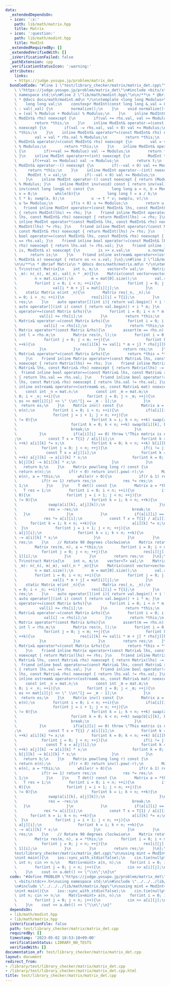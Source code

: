 ```yaml
---
data:
  _extendedDependsOn:
  - icon: ':x:'
    path: lib/math/matrix.hpp
    title: Matrix
  - icon: ':question:'
    path: lib/math/modint.hpp
    title: ModInt
  _extendedRequiredBy: []
  _extendedVerifiedWith: []
  _isVerificationFailed: false
  _pathExtension: cpp
  _verificationStatusIcon: ':warning:'
  attributes:
    links:
    - https://judge.yosupo.jp/problem/matrix_det
  bundledCode: "#line 1 \"test/library_checker/matrix/matrix_det.cpp\"\n#define PROBLEM\
    \ \"https://judge.yosupo.jp/problem/matrix_det\"\n#include <bits/stdc++.h>\nusing\
    \ namespace std;\n\n#line 2 \"lib/math/modint.hpp\"\n\n/**\n * @brief ModInt\n\
    \ * @docs docs/math/modint.md\n */\n\ntemplate <long long Modulus>\nstruct ModInt{\n\
    \    long long val;\n    constexpr ModInt(const long long &_val = 0) noexcept\
    \ : val(_val) {\n        normalize();\n    }\n    void normalize(){\n        val\
    \ = (val % Modulus + Modulus) % Modulus;\n    }\n    inline ModInt& operator+=(const\
    \ ModInt& rhs) noexcept {\n        if(val += rhs.val, val >= Modulus) val -= Modulus;\n\
    \        return *this;\n    }\n    inline ModInt& operator-=(const ModInt& rhs)\
    \ noexcept {\n        if(val -= rhs.val, val < 0) val += Modulus;\n        return\
    \ *this;\n    }\n    inline ModInt& operator*=(const ModInt& rhs) noexcept {\n\
    \        val = val * rhs.val % Modulus;\n        return *this;\n    }\n    inline\
    \ ModInt& operator/=(const ModInt& rhs) noexcept {\n        val = val * inv(rhs.val).val\
    \ % Modulus;\n        return *this;\n    }\n    inline ModInt& operator++() noexcept\
    \ {\n        if(++val >= Modulus) val -= Modulus;\n        return *this;\n   \
    \ }\n    inline ModInt operator++(int) noexcept {\n        ModInt t = val;\n \
    \       if(++val >= Modulus) val -= Modulus;\n        return t;\n    }\n    inline\
    \ ModInt& operator--() noexcept {\n        if(--val < 0) val += Modulus;\n   \
    \     return *this;\n    }\n    inline ModInt operator--(int) noexcept {\n   \
    \     ModInt t = val;\n        if(--val < 0) val += Modulus;\n        return t;\n\
    \    }\n    inline ModInt operator-() const noexcept { return (Modulus - val)\
    \ % Modulus; }\n    inline ModInt inv(void) const { return inv(val); }\n    ModInt\
    \ inv(const long long& n) const {\n        long long a = n, b = Modulus, u = 1,\
    \ v = 0;\n        while(b){\n            long long t = a / b;\n            a -=\
    \ t * b; swap(a, b);\n            u -= t * v; swap(u, v);\n        }\n       \
    \ u %= Modulus;\n        if(u < 0) u += Modulus;\n        return u;\n    }\n \
    \   friend inline ModInt operator+(const ModInt& lhs, const ModInt& rhs) noexcept\
    \ { return ModInt(lhs) += rhs; }\n    friend inline ModInt operator-(const ModInt&\
    \ lhs, const ModInt& rhs) noexcept { return ModInt(lhs) -= rhs; }\n    friend\
    \ inline ModInt operator*(const ModInt& lhs, const ModInt& rhs) noexcept { return\
    \ ModInt(lhs) *= rhs; }\n    friend inline ModInt operator/(const ModInt& lhs,\
    \ const ModInt& rhs) noexcept { return ModInt(lhs) /= rhs; }\n    friend inline\
    \ bool operator==(const ModInt& lhs, const ModInt& rhs) noexcept { return lhs.val\
    \ == rhs.val; }\n    friend inline bool operator!=(const ModInt& lhs, const ModInt&\
    \ rhs) noexcept { return lhs.val != rhs.val; }\n    friend inline istream& operator>>(istream&\
    \ is, ModInt& x) noexcept {\n        is >> x.val;\n        x.normalize();\n  \
    \      return is;\n    }\n    friend inline ostream& operator<<(ostream& os, const\
    \ ModInt& x) noexcept { return os << x.val; }\n};\n#line 2 \"lib/math/matrix.hpp\"\
    \n\n/**\n * @brief Matrix\n * @docs docs/math/matrix.md\n */\n\ntemplate <typename\
    \ T>\nstruct Matrix{\n    int n, m;\n    vector<T> val;\n    Matrix(int _n, int\
    \ _m): n(_n), m(_m), val(_n * _m){}\n    Matrix(const vector<vector<T>>& mat){\n\
    \        n = mat.size();\n        m = mat[0].size();\n        val.resize(n * m);\n\
    \        for(int i = 0; i < n; ++i){\n            for(int j = 0; j < m; ++j){\n\
    \                val[i * m + j] = mat[i][j];\n            }\n        }\n    }\n\
    \    static Matrix e(int _n){\n        Matrix res(_n, _n);\n        for(int i\
    \ = 0; i < _n; ++i){\n            res[i][i] = T{1};\n        }\n        return\
    \ res;\n    }\n    auto operator[](int i){ return val.begin() + i * m; }\n   \
    \ auto operator[](int i) const { return val.begin() + i * m; }\n    inline Matrix&\
    \ operator+=(const Matrix &rhs){\n        for(int i = 0; i < n * m; ++i){\n  \
    \          val[i] += rhs[i];\n        }\n        return *this;\n    }\n    inline\
    \ Matrix& operator-=(const Matrix &rhs){\n        for(int i = 0; i < n * m; ++i){\n\
    \            val[i] -= rhs[i];\n        }\n        return *this;\n    }\n    inline\
    \ Matrix operator*(const Matrix &rhs){\n        assert(m == rhs.n);\n        const\
    \ int l = rhs.m;\n        Matrix res(n, l);\n        for(int i = 0; i < n; ++i){\n\
    \            for(int j = 0; j < m; ++j){\n                for(int k = 0; k < l;\
    \ ++k){\n                    res[i][k] += val[i * m + j] * rhs[j][k];\n      \
    \          }\n            }\n        }\n        return res;\n    }\n    inline\
    \ Matrix& operator*=(const Matrix &rhs){\n        return *this = *this * rhs;\n\
    \    }\n    friend inline Matrix operator+(const Matrix& lhs, const Matrix& rhs)\
    \ noexcept { return Matrix(lhs) += rhs; }\n    friend inline Matrix operator-(const\
    \ Matrix& lhs, const Matrix& rhs) noexcept { return Matrix(lhs) -= rhs; }\n  \
    \  friend inline bool operator==(const Matrix& lhs, const Matrix& rhs) noexcept\
    \ { return lhs.val == rhs.val; }\n    friend inline bool operator!=(const Matrix&\
    \ lhs, const Matrix& rhs) noexcept { return lhs.val != rhs.val; }\n    friend\
    \ inline ostream& operator<<(ostream& os, const Matrix& mat) noexcept {\n    \
    \    const int _n = mat.n;\n        const int _m = mat.m;\n        for(int i =\
    \ 0; i < _n; ++i){\n            for(int j = 0; j < _m; ++j){\n               \
    \ os << mat[i][j] << \" \\n\"[j == _m - 1];\n            }\n        }\n      \
    \  return os;\n    }\n    Matrix inv() const {\n        Matrix a = *this, b =\
    \ e(n);\n        for(int i = 0; i < n; ++i){\n            if(a[i][i] == 0){\n\
    \                for(int j = i + 1; j < n; ++j){\n                    if(a[j][i]\
    \ != 0){\n                        for(int k = i; k < n; ++k) swap(a[i][k], a[j][k]);\n\
    \                        for(int k = 0; k < n; ++k) swap(b[i][k], b[j][k]);\n\
    \                        break;\n                    }\n                }\n  \
    \          }\n            if(a[i][i] == 0) throw \"This matrix is not regular.\"\
    ;\n            const T x = T{1} / a[i][i];\n            for(int k = i; k < n;\
    \ ++k) a[i][k] *= x;\n            for(int k = 0; k < n; ++k) b[i][k] *= x;\n \
    \           for(int j = 0; j < n; ++j){\n                if(i != j){\n       \
    \             const T x = a[j][i];\n                    for(int k = i; k < n;\
    \ ++k) a[j][k] -= a[i][k] * x;\n                    for(int k = 0; k < n; ++k)\
    \ b[j][k] -= b[i][k] * x;\n                }\n            }\n        }\n     \
    \   return b;\n    }\n    Matrix pow(long long r) const {\n        if(r == 0)\
    \ return e(n);\n        if(r < 0) return inv().pow(-r);\n        Matrix res =\
    \ e(n), a = *this;\n        while(r > 0){\n            if(r & 1) res *= a;\n \
    \           if(r == 1) return res;\n            res *= res;\n            r >>=\
    \ 1;\n        }\n    }\n    T det() const {\n        Matrix a = *this;\n     \
    \   T res = 1;\n        for(int i = 0; i < n; ++i){\n            if(a[i][i] ==\
    \ 0){\n                for(int j = i + 1; j < n; ++j){\n                    if(a[j][i]\
    \ != 0){\n                        for(int k = i; k < n; ++k){\n              \
    \              swap(a[i][k], a[j][k]);\n                        }\n          \
    \              res = -res;\n                        break;\n                 \
    \   }\n                }\n            }\n            if(a[i][i] == 0) return 0;\n\
    \            res *= a[i][i];\n            const T x = T{1} / a[i][i];\n      \
    \      for(int k = i; k < n; ++k){\n                a[i][k] *= x;\n          \
    \  }\n            for(int j = i + 1; j < n; ++j){\n                const T x =\
    \ a[j][i];\n                for(int k = i; k < n; ++k){\n                    a[j][k]\
    \ -= a[i][k] * x;\n                }\n            }\n        }\n        return\
    \ res;\n    }\n    // Rotate 90 degrees clockwise\n    Matrix rotate() const {\n\
    \        Matrix res(m, n), a = *this;\n        for(int i = 0; i < m; ++i){\n \
    \           for(int j = 0; j < n; ++j){\n                res[i][j] = a[n - j -\
    \ 1][i];\n            }\n        }\n        return res;\n    }\n};\ntemplate <typename\
    \ T>\nstruct Matrix{\n    int n, m;\n    vector<T> val;\n    Matrix(int _n, int\
    \ _m): n(_n), m(_m), val(_n * _m){}\n    Matrix(const vector<vector<T>>& mat){\n\
    \        n = mat.size();\n        m = mat[0].size();\n        val.resize(n * m);\n\
    \        for(int i = 0; i < n; ++i){\n            for(int j = 0; j < m; ++j){\n\
    \                val[i * m + j] = mat[i][j];\n            }\n        }\n    }\n\
    \    static Matrix e(int _n){\n        Matrix res(_n, _n);\n        for(int i\
    \ = 0; i < _n; ++i){\n            res[i][i] = T{1};\n        }\n        return\
    \ res;\n    }\n    auto operator[](int i){ return val.begin() + i * m; }\n   \
    \ auto operator[](int i) const { return val.begin() + i * m; }\n    inline Matrix&\
    \ operator+=(const Matrix &rhs){\n        for(int i = 0; i < n * m; ++i){\n  \
    \          val[i] += rhs[i];\n        }\n        return *this;\n    }\n    inline\
    \ Matrix& operator-=(const Matrix &rhs){\n        for(int i = 0; i < n * m; ++i){\n\
    \            val[i] -= rhs[i];\n        }\n        return *this;\n    }\n    inline\
    \ Matrix operator*(const Matrix &rhs){\n        assert(m == rhs.n);\n        const\
    \ int l = rhs.m;\n        Matrix res(n, l);\n        for(int i = 0; i < n; ++i){\n\
    \            for(int j = 0; j < m; ++j){\n                for(int k = 0; k < l;\
    \ ++k){\n                    res[i][k] += val[i * m + j] * rhs[j][k];\n      \
    \          }\n            }\n        }\n        return res;\n    }\n    inline\
    \ Matrix& operator*=(const Matrix &rhs){\n        return *this = *this * rhs;\n\
    \    }\n    friend inline Matrix operator+(const Matrix& lhs, const Matrix& rhs)\
    \ noexcept { return Matrix(lhs) += rhs; }\n    friend inline Matrix operator-(const\
    \ Matrix& lhs, const Matrix& rhs) noexcept { return Matrix(lhs) -= rhs; }\n  \
    \  friend inline bool operator==(const Matrix& lhs, const Matrix& rhs) noexcept\
    \ { return lhs.val == rhs.val; }\n    friend inline bool operator!=(const Matrix&\
    \ lhs, const Matrix& rhs) noexcept { return lhs.val != rhs.val; }\n    friend\
    \ inline ostream& operator<<(ostream& os, const Matrix& mat) noexcept {\n    \
    \    const int _n = mat.n;\n        const int _m = mat.m;\n        for(int i =\
    \ 0; i < _n; ++i){\n            for(int j = 0; j < _m; ++j){\n               \
    \ os << mat[i][j] << \" \\n\"[j == _m - 1];\n            }\n        }\n      \
    \  return os;\n    }\n    Matrix inv() const {\n        Matrix a = *this, b =\
    \ e(n);\n        for(int i = 0; i < n; ++i){\n            if(a[i][i] == 0){\n\
    \                for(int j = i + 1; j < n; ++j){\n                    if(a[j][i]\
    \ != 0){\n                        for(int k = i; k < n; ++k) swap(a[i][k], a[j][k]);\n\
    \                        for(int k = 0; k < n; ++k) swap(b[i][k], b[j][k]);\n\
    \                        break;\n                    }\n                }\n  \
    \          }\n            if(a[i][i] == 0) throw \"This matrix is not regular.\"\
    ;\n            const T x = T{1} / a[i][i];\n            for(int k = i; k < n;\
    \ ++k) a[i][k] *= x;\n            for(int k = 0; k < n; ++k) b[i][k] *= x;\n \
    \           for(int j = 0; j < n; ++j){\n                if(i != j){\n       \
    \             const T x = a[j][i];\n                    for(int k = i; k < n;\
    \ ++k) a[j][k] -= a[i][k] * x;\n                    for(int k = 0; k < n; ++k)\
    \ b[j][k] -= b[i][k] * x;\n                }\n            }\n        }\n     \
    \   return b;\n    }\n    Matrix pow(long long r) const {\n        if(r == 0)\
    \ return e(n);\n        if(r < 0) return inv().pow(-r);\n        Matrix res =\
    \ e(n), a = *this;\n        while(r > 0){\n            if(r & 1) res *= a;\n \
    \           if(r == 1) return res;\n            res *= res;\n            r >>=\
    \ 1;\n        }\n    }\n    T det() const {\n        Matrix a = *this;\n     \
    \   T res = 1;\n        for(int i = 0; i < n; ++i){\n            if(a[i][i] ==\
    \ 0){\n                for(int j = i + 1; j < n; ++j){\n                    if(a[j][i]\
    \ != 0){\n                        for(int k = i; k < n; ++k){\n              \
    \              swap(a[i][k], a[j][k]);\n                        }\n          \
    \              res = -res;\n                        break;\n                 \
    \   }\n                }\n            }\n            if(a[i][i] == 0) return 0;\n\
    \            res *= a[i][i];\n            const T x = T{1} / a[i][i];\n      \
    \      for(int k = i; k < n; ++k){\n                a[i][k] *= x;\n          \
    \  }\n            for(int j = i + 1; j < n; ++j){\n                const T x =\
    \ a[j][i];\n                for(int k = i; k < n; ++k){\n                    a[j][k]\
    \ -= a[i][k] * x;\n                }\n            }\n        }\n        return\
    \ res;\n    }\n    // Rotate 90 degrees clockwise\n    Matrix rotate() const {\n\
    \        Matrix res(m, n), a = *this;\n        for(int i = 0; i < m; ++i){\n \
    \           for(int j = 0; j < n; ++j){\n                res[i][j] = a[n - j -\
    \ 1][i];\n            }\n        }\n        return res;\n    }\n};\n#line 7 \"\
    test/library_checker/matrix/matrix_det.cpp\"\n\nusing mint = ModInt<998244353>;\n\
    \nint main(){\n    ios::sync_with_stdio(false);\n    cin.tie(nullptr);\n\n   \
    \ int n; cin >> n;\n    Matrix<mint> a(n, n);\n    for(int i = 0; i < n; i++){\n\
    \        for(int j = 0; j < n; j++){\n            cin >> a[i][j];\n        }\n\
    \    }\n    cout << a.det() << \"\\n\";\n}\n"
  code: "#define PROBLEM \"https://judge.yosupo.jp/problem/matrix_det\"\n#include\
    \ <bits/stdc++.h>\nusing namespace std;\n\n#include \"../../../lib/math/modint.hpp\"\
    \n#include \"../../../lib/math/matrix.hpp\"\n\nusing mint = ModInt<998244353>;\n\
    \nint main(){\n    ios::sync_with_stdio(false);\n    cin.tie(nullptr);\n\n   \
    \ int n; cin >> n;\n    Matrix<mint> a(n, n);\n    for(int i = 0; i < n; i++){\n\
    \        for(int j = 0; j < n; j++){\n            cin >> a[i][j];\n        }\n\
    \    }\n    cout << a.det() << \"\\n\";\n}"
  dependsOn:
  - lib/math/modint.hpp
  - lib/math/matrix.hpp
  isVerificationFile: false
  path: test/library_checker/matrix/matrix_det.cpp
  requiredBy: []
  timestamp: '2023-05-02 18:53:18+09:00'
  verificationStatus: LIBRARY_NO_TESTS
  verifiedWith: []
documentation_of: test/library_checker/matrix/matrix_det.cpp
layout: document
redirect_from:
- /library/test/library_checker/matrix/matrix_det.cpp
- /library/test/library_checker/matrix/matrix_det.cpp.html
title: test/library_checker/matrix/matrix_det.cpp
---
```

